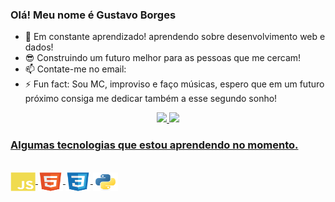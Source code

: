 ### Olá! Meu nome é Gustavo Borges

- 🌱 Em constante aprendizado! aprendendo sobre desenvolvimento web e dados!
- 😎 Construindo um futuro melhor para as pessoas que me cercam!
- 📫 Contate-me no email: 
- ⚡ Fun fact: Sou MC, improviso e faço músicas, espero que em um futuro próximo consiga me dedicar também a esse segundo sonho!

<div align="center">
  <a href="https://github.com/Vugz">
  <img height="180em" src="https://github-readme-stats.vercel.app/api?username=vugz&show_icons=true&theme=tokyonight&include_all_commits=true&count_private=true"/>
  <img height="180em" src="https://github-readme-stats.vercel.app/api/top-langs/?username=vugz&layout=compact&langs_count=7&theme=tokyonight"/>
</div>
  
  ###   Algumas tecnologias que estou aprendendo no momento.
  
  <div style="display: inline_block"><br>
  <img align="center" alt="Vugz-Js" height="30" width="40" src="https://raw.githubusercontent.com/devicons/devicon/master/icons/javascript/javascript-plain.svg">
  <img align="center" alt="Vugz-HTML" height="30" width="40" src="https://raw.githubusercontent.com/devicons/devicon/master/icons/html5/html5-original.svg">
  <img align="center" alt="Vugz-CSS" height="30" width="40" src="https://raw.githubusercontent.com/devicons/devicon/master/icons/css3/css3-original.svg">
  <img align="center" alt="Vugz-Python" height="30" width="40" src="https://raw.githubusercontent.com/devicons/devicon/master/icons/python/python-original.svg">
 
 
